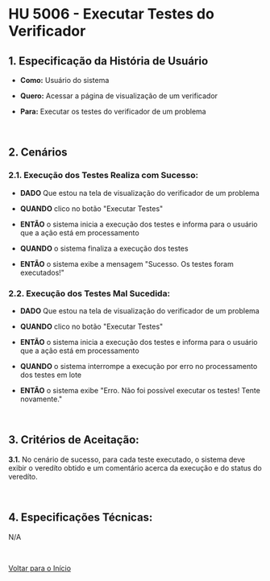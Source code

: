 # HU 5006 - Executar Testes do Verificador <a name="inicio"></a>

## 1. Especificação da História de Usuário

-   **Como:** Usuário do sistema

-   **Quero:** Acessar a página de visualização de um verificador

-   **Para:** Executar os testes do verificador de um problema

<br>

## 2. Cenários

### 2.1. Execução dos Testes Realiza com Sucesso:

-   **DADO** Que estou na tela de visualização do verificador de um problema

-   **QUANDO** clico no botão "Executar Testes"

-   **ENTÃO** o sistema inicia a execução dos testes e informa para o usuário que a ação está em processamento

-   **QUANDO** o sistema finaliza a execução dos testes

-   **ENTÃO** o sistema exibe a mensagem "Sucesso. Os testes foram executados!"

### 2.2. Execução dos Testes Mal Sucedida:

-   **DADO** Que estou na tela de visualização do verificador de um problema

-   **QUANDO** clico no botão "Executar Testes"

-   **ENTÃO** o sistema inicia a execução dos testes e informa para o usuário que a ação está em processamento

-   **QUANDO** o sistema interrompe a execução por erro no processamento dos testes em lote

-   **ENTÃO** o sistema exibe "Erro. Não foi possível executar os testes! Tente novamente."

<br>

## 3. Critérios de Aceitação:

**3.1.** No cenário de sucesso, para cada teste executado, o sistema deve exibir o veredíto obtido e um comentário acerca da execução e do status do veredíto.

<br>

## 4. Especificações Técnicas:

N/A

<br>

[Voltar para o Início](#inicio)
